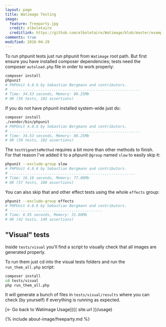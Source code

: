 ```yaml
---
layout: page
title: Watimage Testing
image:
  feature: freeparty.jpg
  credit: elboletaire
  creditlink: https://github.com/elboletaire/Watimage/blob/master/examples/files/LICENSE
comments: true
modified: 2016-04-29
---
```


To run phpunit tests just run phpunit from `Watimage` root path. But first
ensure you have installed composer dependencies; tests need the composer
`autoload.php` file in order to work properly:

~~~bash
composer install
phpunit
# PHPUnit 4.8.6 by Sebastian Bergmann and contributors.
# ...........................................................
# Time: 34.53 seconds, Memory: 80.25Mb
# OK (59 tests, 182 assertions)
~~~

If you do not have phpunit installed system-wide just do:

~~~bash
composer install
./vendor/bin/phpunit
# PHPUnit 4.8.6 by Sebastian Bergmann and contributors.
# ...........................................................
# Time: 34.53 seconds, Memory: 80.25Mb
# OK (59 tests, 182 assertions)
~~~

The `testVignetteMethod` requires a bit more than other methods to finish. For
that reason I've added it to a phpunit `@group` named `slow` to easily skip it:

~~~bash
phpunit --exclude-group slow
# PHPUnit 4.8.6 by Sebastian Bergmann and contributors.
# .........................................................
# Time: 16.18 seconds, Memory: 77.00Mb
# OK (57 tests, 180 assertions)
~~~

You can also skip that and other effect tests using the whole `effects` group:

~~~bash
phpunit --exclude-group effects
# PHPUnit 4.8.6 by Sebastian Bergmann and contributors.
# ..........................................
# Time: 6.95 seconds, Memory: 31.00Mb
# OK (42 tests, 149 assertions)
~~~

"Visual" tests
--------------

Inside `tests/visual` you'll find a script to visually check that all images
are generated properly.

To run them just cd into the visual tests folders and run the `run_them_all.php` script:

~~~bash
composer install
cd tests/visual
php run_them_all.php
~~~

It will generate a bunch of files in `tests/visual/results` where you can check
(by yourself) if everything is running as expected.

[← Go back to Watimage Usage]({{ site.url }}/usage)

{% include about-image/freeparty.md %}
